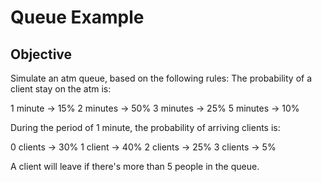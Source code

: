 # Queue Example

## Objective
Simulate an atm queue, based on the following rules:
The probability of a client stay on the atm is:

1 minute -> 15%
2 minutes -> 50%
3 minutes -> 25%
5 minutes -> 10%

During the period of 1 minute, the probability of arriving clients is:

0 clients -> 30%
1 client -> 40%
2 clients -> 25%
3 clients -> 5%

A client will leave if there's more than 5 people in the queue.

